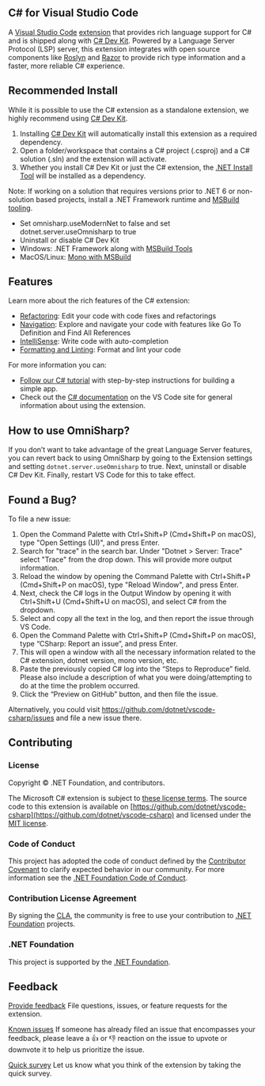 ## C# for Visual Studio Code
A [Visual Studio Code](https://code.visualstudio.com/) [extension](https://marketplace.visualstudio.com/VSCode) that provides rich language support for C# and is shipped along with [C# Dev Kit][csdevkitextension]. Powered by a Language Server Protocol (LSP) server, this extension integrates with open source components like [Roslyn](https://github.com/dotnet/roslyn) and [Razor](https://github.com/dotnet/razor) to provide rich type information and a faster, more reliable C# experience.

## Recommended Install
While it is possible to use the C# extension as a standalone extension, we highly recommend using [C# Dev Kit][csdevkitextension].

1. Installing [C# Dev Kit][csdevkitextension] will automatically install this extension as a required dependency.
2. Open a folder/workspace that contains a C# project (.csproj) and a C# solution (.sln) and the extension will activate.
3. Whether you install C# Dev Kit or just the C# extension, the [.NET Install Tool](https://marketplace.visualstudio.com/items?itemName=ms-dotnettools.vscode-dotnet-runtime) will be installed as a dependency.

Note: If working on a solution that requires versions prior to .NET 6 or non-solution based projects, install a .NET Framework runtime and [MSBuild tooling](https://visualstudio.microsoft.com/downloads/#build-tools-for-visual-studio-2022).
  * Set omnisharp.useModernNet to false and set dotnet.server.useOmnisharp to true
  * Uninstall or disable C# Dev Kit
  * Windows: .NET Framework along with [MSBuild Tools](https://visualstudio.microsoft.com/downloads/#build-tools-for-visual-studio-2022)
  * MacOS/Linux: [Mono with MSBuild](https://www.mono-project.com/download/preview/)

## Features
Learn more about the rich features of the C# extension:
  * [Refactoring](https://code.visualstudio.com/docs/csharp/refactoring): Edit your code with code fixes and refactorings
  * [Navigation](https://code.visualstudio.com/docs/csharp/navigate-edit): Explore and navigate your code with features like Go To Definition and Find All References
  * [IntelliSense](https://code.visualstudio.com/docs/csharp/navigate-edit): Write code with auto-completion
  * [Formatting and Linting](https://code.visualstudio.com/docs/csharp/formatting-linting): Format and lint your code

For more information you can:

- [Follow our C# tutorial](https://code.visualstudio.com/docs/csharp/get-started) with step-by-step instructions for building a simple app.
- Check out the [C# documentation](https://code.visualstudio.com/docs/languages/csharp) on the VS Code site for general information about using the extension.

## How to use OmniSharp?
If you don’t want to take advantage of the great Language Server features, you can revert back to using OmniSharp by going to the Extension settings and setting `dotnet.server.useOmnisharp` to true. Next, uninstall or disable C# Dev Kit. Finally, restart VS Code for this to take effect.

## Found a Bug?
To file a new issue:

1. Open the Command Palette with Ctrl+Shift+P (Cmd+Shift+P on macOS), type "Open Settings (UI)", and press Enter.
2. Search for "trace" in the search bar. Under "Dotnet > Server: Trace" select "Trace" from the drop down. This will provide more output information.
3. Reload the window by opening the Command Palette with Ctrl+Shift+P (Cmd+Shift+P on macOS), type "Reload Window", and press Enter.
4. Next, check the C# logs in the Output Window by opening it with Ctrl+Shift+U (Cmd+Shift+U on macOS), and select C# from the dropdown.
5. Select and copy all the text in the log, and then report the issue through VS Code.
6. Open the Command Palette with Ctrl+Shift+P (Cmd+Shift+P on macOS), type “CSharp: Report an issue”, and press Enter.
7. This will open a window with all the necessary information related to the C# extension, dotnet version, mono version, etc.
8. Paste the previously copied C# log into the “Steps to Reproduce” field. Please also include a description of what you were doing/attempting to do at the time the problem occurred.
9. Click the “Preview on GitHub” button, and then file the issue.

Alternatively, you could visit https://github.com/dotnet/vscode-csharp/issues and file a new issue there.

## Contributing

### License

Copyright © .NET Foundation, and contributors.

The Microsoft C# extension is subject to [these license terms](https://github.com/dotnet/vscode-csharp/RuntimeLicenses/license.txt).
The source code to this extension is available on [https://github.com/dotnet/vscode-csharp](https://github.com/dotnet/vscode-csharp) and licensed under the [MIT license](https://github.com/dotnet/vscode-csharp/LICENSE.txt).

### Code of Conduct

This project has adopted the code of conduct defined by the [Contributor Covenant](http://contributor-covenant.org/)
to clarify expected behavior in our community.
For more information see the [.NET Foundation Code of Conduct](http://www.dotnetfoundation.org/code-of-conduct).

### Contribution License Agreement

By signing the [CLA](https://cla.dotnetfoundation.org/), the community is free to use your contribution to [.NET Foundation](http://www.dotnetfoundation.org) projects.

### .NET Foundation

This project is supported by the [.NET Foundation](http://www.dotnetfoundation.org).

## Feedback

<!-- 
[FAQs]
Check out the FAQs before filing a question. 
-->

[Provide feedback](https://github.com/dotnet/vscode-csharp/issues)
File questions, issues, or feature requests for the extension.

[Known issues](https://github.com/dotnet/vscode-csharp/issues)
If someone has already filed an issue that encompasses your feedback, please leave a 👍 or 👎 reaction on the issue to upvote or downvote it to help us prioritize the issue.

[Quick survey](https://www.research.net/r/8KGJ9V8?o=[o_value]&v=[v_value]&m=[m_value])
Let us know what you think of the extension by taking the quick survey.


[csdevkitextension]: https://marketplace.visualstudio.com/items?itemName=ms-dotnettools.csdevkit
